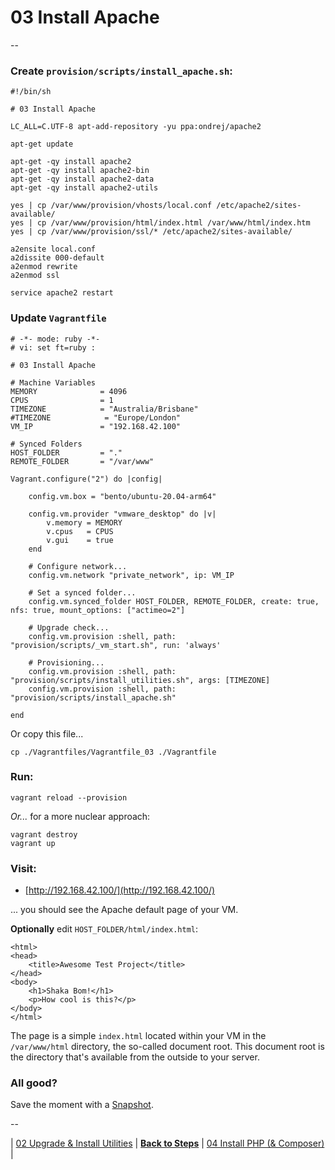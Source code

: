# 03 Install Apache
--

### Create `provision/scripts/install_apache.sh`:

```
#!/bin/sh

# 03 Install Apache

LC_ALL=C.UTF-8 apt-add-repository -yu ppa:ondrej/apache2

apt-get update

apt-get -qy install apache2
apt-get -qy install apache2-bin
apt-get -qy install apache2-data
apt-get -qy install apache2-utils

yes | cp /var/www/provision/vhosts/local.conf /etc/apache2/sites-available/
yes | cp /var/www/provision/html/index.html /var/www/html/index.htm
yes | cp /var/www/provision/ssl/* /etc/apache2/sites-available/

a2ensite local.conf
a2dissite 000-default
a2enmod rewrite
a2enmod ssl

service apache2 restart
```

### Update `Vagrantfile`


```
# -*- mode: ruby -*-
# vi: set ft=ruby :

# 03 Install Apache

# Machine Variables
MEMORY              = 4096
CPUS                = 1
TIMEZONE            = "Australia/Brisbane"
#TIMEZONE            = "Europe/London"
VM_IP               = "192.168.42.100"

# Synced Folders
HOST_FOLDER         = "."
REMOTE_FOLDER       = "/var/www"

Vagrant.configure("2") do |config|

	config.vm.box = "bento/ubuntu-20.04-arm64"

	config.vm.provider "vmware_desktop" do |v|
		v.memory = MEMORY
		v.cpus   = CPUS
		v.gui    = true
	end

	# Configure network...
	config.vm.network "private_network", ip: VM_IP

	# Set a synced folder...
	config.vm.synced_folder HOST_FOLDER, REMOTE_FOLDER, create: true, nfs: true, mount_options: ["actimeo=2"]

	# Upgrade check...
	config.vm.provision :shell, path: "provision/scripts/_vm_start.sh", run: 'always'

	# Provisioning...
	config.vm.provision :shell, path: "provision/scripts/install_utilities.sh", args: [TIMEZONE]
	config.vm.provision :shell, path: "provision/scripts/install_apache.sh"

end
```

Or copy this file...

```
cp ./Vagrantfiles/Vagrantfile_03 ./Vagrantfile
```

### Run:

```
vagrant reload --provision
```

*Or...* for a more nuclear approach:

```
vagrant destroy
vagrant up
```

### Visit:

* [http://192.168.42.100/](http://192.168.42.100/)

... you should see the Apache default page of your VM.

**Optionally** edit `HOST_FOLDER/html/index.html`:

```
<html>
<head>
	<title>Awesome Test Project</title>
</head>
<body>
	<h1>Shaka Bom!</h1>
	<p>How cool is this?</p>
</body>
</html>
```

The page is a simple `index.html` located within your VM in the `/var/www/html` directory, the so-called document root. This document root is the directory that's available from the outside to your server.

### All good?

Save the moment with a [Snapshot](./Snapshots.md).

--

<!-- 03 Install Apache -->
| [02 Upgrade & Install Utilities](./02_Upgrade_Install_Utilities.md)
| [**Back to Steps**](../README.md)
| [04 Install PHP (& Composer)](./04_Install_PHP.md)
|
